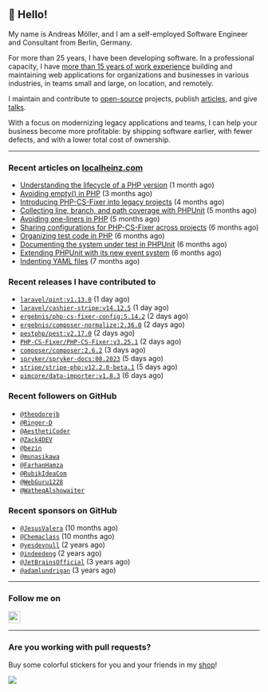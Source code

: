 ## :wave: Hello!

My name is Andreas Möller, and I am a self-employed Software Engineer and Consultant from Berlin, Germany.

For more than 25 years, I have been developing software. In a professional capacity, I have [more than 15 years of work experience](https://localheinz.com/work-experience/) building and maintaining web applications for organizations and businesses in various industries, in teams small and large, on location, and remotely.

I maintain and contribute to [open-source](https://localheinz.com/open-source/) projects, publish [articles](https://localheinz.com/articles/), and give [talks](https://localheinz.com/talks).

With a focus on modernizing legacy applications and teams, I can help your business become more profitable: by shipping software earlier, with fewer defects, and with a lower total cost of ownership.

<hr>

### Recent articles on [localheinz.com](https://localheinz.com/articles/)

- [Understanding the lifecycle of a PHP version](https://localheinz.com/articles/2023/07/16/understanding-the-lifecycle-of-a-php-version/) (1 month ago)
- [Avoiding empty() in PHP](https://localheinz.com/articles/2023/05/10/avoiding-empty-in-php/) (3 months ago)
- [Introducing PHP-CS-Fixer into legacy projects](https://localheinz.com/articles/2023/04/10/introducing-php-cs-fixer-into-legacy-projects/) (4 months ago)
- [Collecting line, branch, and path coverage with PHPUnit](https://localheinz.com/articles/2023/03/22/collecting-line-branch-and-path-coverage-with-phpunit/) (5 months ago)
- [Avoiding one-liners in PHP](https://localheinz.com/articles/2023/03/18/avoiding-one-liners-in-php/) (5 months ago)
- [Sharing configurations for PHP-CS-Fixer across projects](https://localheinz.com/articles/2023/03/10/sharing-configurations-for-php-cs-fixer-across-projects/) (6 months ago)
- [Organizing test code in PHP](https://localheinz.com/articles/2023/03/03/organizing-test-code-in-php/) (6 months ago)
- [Documenting the system under test in PHPUnit](https://localheinz.com/articles/2023/02/22/documenting-the-system-under-test-in-phpunit/) (6 months ago)
- [Extending PHPUnit with its new event system](https://localheinz.com/articles/2023/02/14/extending-phpunit-with-its-new-event-system/) (6 months ago)
- [Indenting YAML files](https://localheinz.com/articles/2023/02/06/indenting-yaml-files/) (7 months ago)

### Recent releases I have contributed to

- [`laravel/pint:v1.13.0`](https://github.com/laravel/pint/releases/tag/v1.13.0) (1 day ago)
- [`laravel/cashier-stripe:v14.12.5`](https://github.com/laravel/cashier-stripe/releases/tag/v14.12.5) (1 day ago)
- [`ergebnis/php-cs-fixer-config:5.14.2`](https://github.com/ergebnis/php-cs-fixer-config/releases/tag/5.14.2) (2 days ago)
- [`ergebnis/composer-normalize:2.36.0`](https://github.com/ergebnis/composer-normalize/releases/tag/2.36.0) (2 days ago)
- [`pestphp/pest:v2.17.0`](https://github.com/pestphp/pest/releases/tag/v2.17.0) (2 days ago)
- [`PHP-CS-Fixer/PHP-CS-Fixer:v3.25.1`](https://github.com/PHP-CS-Fixer/PHP-CS-Fixer/releases/tag/v3.25.1) (2 days ago)
- [`composer/composer:2.6.2`](https://github.com/composer/composer/releases/tag/2.6.2) (3 days ago)
- [`spryker/spryker-docs:08.2023`](https://github.com/spryker/spryker-docs/releases/tag/08.2023) (5 days ago)
- [`stripe/stripe-php:v12.2.0-beta.1`](https://github.com/stripe/stripe-php/releases/tag/v12.2.0-beta.1) (5 days ago)
- [`pimcore/data-importer:v1.8.3`](https://github.com/pimcore/data-importer/releases/tag/v1.8.3) (6 days ago)

### Recent followers on GitHub

- [`@theodorejb`](https://github.com/theodorejb)
- [`@Ringer-D`](https://github.com/Ringer-D)
- [`@AesthetiCoder`](https://github.com/AesthetiCoder)
- [`@Zack4DEV`](https://github.com/Zack4DEV)
- [`@bezin`](https://github.com/bezin)
- [`@munasikawa`](https://github.com/munasikawa)
- [`@FarhanHamza`](https://github.com/FarhanHamza)
- [`@RubikIdeaCom`](https://github.com/RubikIdeaCom)
- [`@WebGuru1228`](https://github.com/WebGuru1228)
- [`@WatheqAlshowaiter`](https://github.com/WatheqAlshowaiter)

### Recent sponsors on GitHub

- [`@JesusValera`](https://github.com/JesusValera) (10 months ago)
- [`@Chemaclass`](https://github.com/Chemaclass) (10 months ago)
- [`@yesdevnull`](https://github.com/yesdevnull) (2 years ago)
- [`@indeedeng`](https://github.com/indeedeng) (2 years ago)
- [`@JetBrainsOfficial`](https://github.com/JetBrainsOfficial) (3 years ago)
- [`@adamlundrigan`](https://github.com/adamlundrigan) (3 years ago)

<hr>

### Follow me on

<p>
    <a target="_blank" href="https://twitter.com/intent/follow?screen_name=localheinz" title="Follow @localheinz on Twitter"><img src="https://cdn.jsdelivr.net/npm/simple-icons@3.9.0/icons/twitter.svg" width="24px" height="24px"></a>
</p>

<hr>

### Are you working with pull requests?

Buy some colorful stickers for you and your friends in my <a target="_blank" href="https://shop.localheinz.com" title="shop.localheinz.com">shop</a>!

[![](https://localheinz.com/permanent/img/localheinz/localheinz)](https://localheinz.com/permanent/url/localheinz/localheinz)
